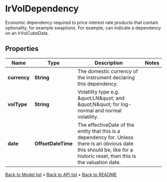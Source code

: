 

# IrVolDependency

Economic dependency required to price interest rate products that contain optionality, for example swaptions. For example, can indicate a dependency on an IrVolCubeData.

## Properties

| Name | Type | Description | Notes |
|------------ | ------------- | ------------- | -------------|
|**currency** | **String** | The domestic currency of the instrument declaring this dependency. |  |
|**volType** | **String** | Volatility type e.g. \&quot;LN\&quot; and \&quot;N\&quot; for log-normal and normal volatility. |  |
|**date** | **OffsetDateTime** | The effectiveDate of the entity that this is a dependency for. Unless there is an obvious date this should be, like for a historic reset, then this is the valuation date. |  |



[Back to Model list](../README.md#documentation-for-models) &#8226; [Back to API list](../README.md#documentation-for-api-endpoints) &#8226; [Back to README](../README.md)


